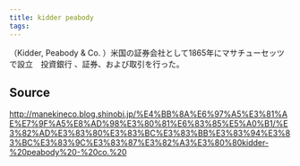 ```yaml
---
title: kidder peabody
tags: 
---
```


（Kidder, Peabody & Co. ）米国の証券会社として1865年にマサチューセッツで設立　投資銀行 、証券、および取引を行った。

## Source
http://manekineco.blog.shinobi.jp/%E4%BB%8A%E6%97%A5%E3%81%AE%E7%9F%A5%E8%AD%98%E3%80%81%E6%83%85%E5%A0%B1/%E3%82%AD%E3%83%80%E3%83%BC%E3%83%BB%E3%83%94%E3%83%BC%E3%83%9C%E3%83%87%E3%82%A3%E3%80%80kidder-%20peabody%20-%20co.%20